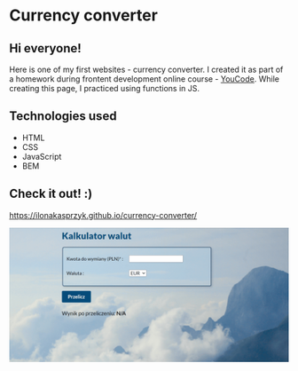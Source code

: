 # Currency converter
## Hi everyone!
Here is one of my first websites - currency converter. 
I created it as part of a homework during frontent development online course - [YouCode](https://youcode.pl/zostawiam-maila/). 
While creating this page, I practiced using functions in JS.
## Technologies used
- HTML
- CSS
- JavaScript
- BEM
## Check it out! :)
https://ilonakasprzyk.github.io/currency-converter/

![Currency converter gif](https://github.com/IlonaKasprzyk/currency-converter/blob/main/images/converter_gif.gif)
